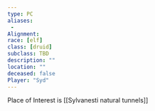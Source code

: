 ```yaml
---
type: PC
aliases: 
 - 
Alignment: 
race: [elf]
class: [druid]
subclass: TBD
description: ""
location: ""
deceased: false
Player: "Syd"
---
```

Place of Interest is [[Sylvanesti natural tunnels]]